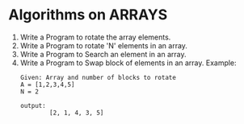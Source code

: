 # Algorithms on ARRAYS

1. Write a Program to rotate the array elements.
2. Write a Program to rotate 'N' elements in an array.
3. Write a Program to Search an element in an array.
4. Write a Program to Swap block of elements in an array.
    Example:
    ```
    Given: Array and number of blocks to rotate
    A = [1,2,3,4,5]
    N = 2

    output:
            [2, 1, 4, 3, 5]
    ```
